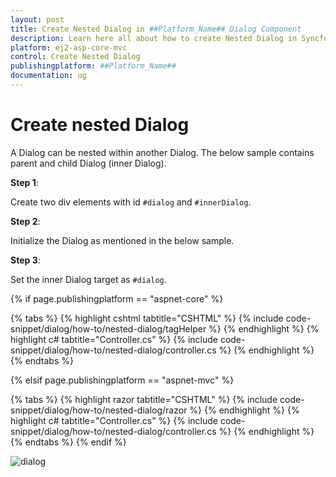```yaml
---
layout: post
title: Create Nested Dialog in ##Platform_Name## Dialog Component
description: Learn here all about how to create Nested Dialog in Syncfusion ##Platform_Name## Dialog component of Syncfusion Essential JS 2 and more.
platform: ej2-asp-core-mvc
control: Create Nested Dialog
publishingplatform: ##Platform_Name##
documentation: ug
---
```



# Create nested Dialog

A Dialog can be nested within another Dialog. The below sample contains parent and child Dialog (inner Dialog).

**Step 1**:

Create two div elements with id `#dialog` and `#innerDialog`.

**Step 2**:

Initialize the Dialog as mentioned in the below sample.

**Step 3**:

Set the inner Dialog target as `#dialog`.

{% if page.publishingplatform == "aspnet-core" %}

{% tabs %}
{% highlight cshtml tabtitle="CSHTML" %}
{% include code-snippet/dialog/how-to/nested-dialog/tagHelper %}
{% endhighlight %}
{% highlight c# tabtitle="Controller.cs" %}
{% include code-snippet/dialog/how-to/nested-dialog/controller.cs %}
{% endhighlight %}
{% endtabs %}

{% elsif page.publishingplatform == "aspnet-mvc" %}

{% tabs %}
{% highlight razor tabtitle="CSHTML" %}
{% include code-snippet/dialog/how-to/nested-dialog/razor %}
{% endhighlight %}
{% highlight c# tabtitle="Controller.cs" %}
{% include code-snippet/dialog/how-to/nested-dialog/controller.cs %}
{% endhighlight %}
{% endtabs %}
{% endif %}


![dialog](../images/dialog-nested.png)